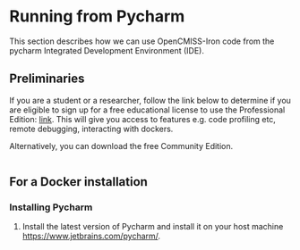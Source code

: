 # Running from Pycharm

This section describes how we can use OpenCMISS-Iron code from the 
pycharm Integrated Development Environment (IDE).

## Preliminaries
If you are a student or a researcher, follow the link below to determine if you are eligible to sign up for a free educational license to use the Professional Edition:
    [link](https://www.jetbrains.com/community/education/#students). This will give you access to features e.g. code profiling etc, remote debugging, interacting with dockers.

Alternatively, you can download the free Community Edition.

``` Note:: To be able to access python interpreters as remote debuggers, you will need to be using the Professional Edition of Pycharm.
```

## For a Docker installation
### Installing Pycharm

1. Install the latest version of Pycharm and install it on your host machine 
https://www.jetbrains.com/pycharm/.
